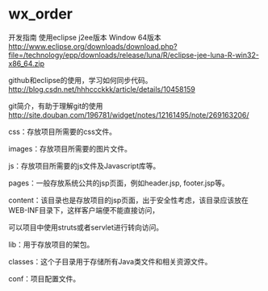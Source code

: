 # wx_order

开发指南
使用eclipse j2ee版本
Window 64版本
http://www.eclipse.org/downloads/download.php?file=/technology/epp/downloads/release/luna/R/eclipse-jee-luna-R-win32-x86_64.zip

github和eclipse的使用，学习如何同步代码。
http://blog.csdn.net/hhhccckkk/article/details/10458159

git简介，有助于理解git的使用
http://site.douban.com/196781/widget/notes/12161495/note/269163206/

css：存放项目所需要的css文件。

images：存放项目所需要的图片文件。

js：存放项目所需要的js文件及Javascript库等。

pages：一般存放系统公共的jsp页面，例如header.jsp, footer.jsp等。

content：该目录也是存放项目的jsp页面，出于安全性考虑，该目录应该放在WEB-INF目录下，这样客户端便不能直接访问，

  可以项目中使用struts或者servlet进行转向访问。

lib：用于存放项目的架包。

classes：这个子目录用于存储所有Java类文件和相关资源文件。

conf：项目配置文件。


